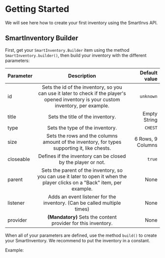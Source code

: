 # Getting Started

We will see here how to create your first inventory using the SmartInvs API.

## SmartInventory Builder

First, get your `SmartInventory.Builder` item using the method `SmartInventory.builder()`,
then build your inventory with the different parameters:

| Parameter | Description | Default value |
| ------------- |:-------------:| -----:|
| id | Sets the id of the inventory, so you can use it later to check if the player's opened inventory is your custom inventory, per example. | `unknown` |
| title | Sets the title of the inventory. | Empty String |
| type | Sets the type of the inventory. | `CHEST` |
| size | Sets the rows and the columns amount of the inventory, for types supporting it, like chests. | 6 Rows, 9 Columns |
| closeable | Defines if the inventory can be closed by the player or not. | `true` |
| parent | Sets the parent of the inventory, so you can use it later to open it when the player clicks on a "Back" item, per example. | None |
| listener | Adds an event listener for the inventory. (Can be called multiple times) | None |
| provider | **(Mandatory)** Sets the content provider for this inventory. | None |

When all of your parameters are defined, use the method `build()` to create your SmartInventory. We recommend to put the inventory in a constant.

Example:
```java

```

